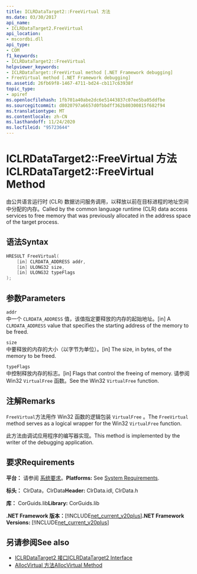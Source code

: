 ```yaml
---
title: ICLRDataTarget2::FreeVirtual 方法
ms.date: 03/30/2017
api_name:
- ICLRDataTarget2.FreeVirtual
api_location:
- mscordbi.dll
api_type:
- COM
f1_keywords:
- ICLRDataTarget2::FreeVirtual
helpviewer_keywords:
- ICLRDataTarget::FreeVirtual method [.NET Framework debugging]
- FreeVirtual method [.NET Framework debugging]
ms.assetid: 26fb69f8-1467-4711-bd24-cb117c63938f
topic_type:
- apiref
ms.openlocfilehash: 1fb701a40abe2dc6e51443837c07ee5ba05ddfbe
ms.sourcegitcommit: d8020797a6657d0fbbdff362b80300815f682f94
ms.translationtype: MT
ms.contentlocale: zh-CN
ms.lasthandoff: 11/24/2020
ms.locfileid: "95723644"
---
```

# <a name="iclrdatatarget2freevirtual-method"></a><span data-ttu-id="8b9f2-102">ICLRDataTarget2::FreeVirtual 方法</span><span class="sxs-lookup"><span data-stu-id="8b9f2-102">ICLRDataTarget2::FreeVirtual Method</span></span>

<span data-ttu-id="8b9f2-103">由公共语言运行时 (CLR) 数据访问服务调用，以释放以前在目标进程的地址空间中分配的内存。</span><span class="sxs-lookup"><span data-stu-id="8b9f2-103">Called by the common language runtime (CLR) data access services to free memory that was previously allocated in the address space of the target process.</span></span>  
  
## <a name="syntax"></a><span data-ttu-id="8b9f2-104">语法</span><span class="sxs-lookup"><span data-stu-id="8b9f2-104">Syntax</span></span>  
  
```cpp  
HRESULT FreeVirtual(  
    [in] CLRDATA_ADDRESS addr,  
    [in] ULONG32 size,  
    [in] ULONG32 typeFlags  
);  
```  
  
## <a name="parameters"></a><span data-ttu-id="8b9f2-105">参数</span><span class="sxs-lookup"><span data-stu-id="8b9f2-105">Parameters</span></span>  

 `addr`  
 <span data-ttu-id="8b9f2-106">中一个 `CLRDATA_ADDRESS` 值，该值指定要释放的内存的起始地址。</span><span class="sxs-lookup"><span data-stu-id="8b9f2-106">[in] A `CLRDATA_ADDRESS` value that specifies the starting address of the memory to be freed.</span></span>  
  
 `size`  
 <span data-ttu-id="8b9f2-107">中要释放的内存的大小（以字节为单位）。</span><span class="sxs-lookup"><span data-stu-id="8b9f2-107">[in] The size, in bytes, of the memory to be freed.</span></span>  
  
 `typeFlags`  
 <span data-ttu-id="8b9f2-108">中控制释放内存的标志。</span><span class="sxs-lookup"><span data-stu-id="8b9f2-108">[in] Flags that control the freeing of memory.</span></span> <span data-ttu-id="8b9f2-109">请参阅 Win32 `VirtualFree` 函数。</span><span class="sxs-lookup"><span data-stu-id="8b9f2-109">See the Win32 `VirtualFree` function.</span></span>  
  
## <a name="remarks"></a><span data-ttu-id="8b9f2-110">注解</span><span class="sxs-lookup"><span data-stu-id="8b9f2-110">Remarks</span></span>  

 <span data-ttu-id="8b9f2-111">`FreeVirtual`方法用作 Win32 函数的逻辑包装 `VirtualFree` 。</span><span class="sxs-lookup"><span data-stu-id="8b9f2-111">The `FreeVirtual` method serves as a logical wrapper for the Win32 `VirtualFree` function.</span></span>  
  
 <span data-ttu-id="8b9f2-112">此方法由调试应用程序的编写器实现。</span><span class="sxs-lookup"><span data-stu-id="8b9f2-112">This method is implemented by the writer of the debugging application.</span></span>  
  
## <a name="requirements"></a><span data-ttu-id="8b9f2-113">要求</span><span class="sxs-lookup"><span data-stu-id="8b9f2-113">Requirements</span></span>  

 <span data-ttu-id="8b9f2-114">**平台：** 请参阅 [系统要求](../../get-started/system-requirements.md)。</span><span class="sxs-lookup"><span data-stu-id="8b9f2-114">**Platforms:** See [System Requirements](../../get-started/system-requirements.md).</span></span>  
  
 <span data-ttu-id="8b9f2-115">**标头：** ClrData，ClrData</span><span class="sxs-lookup"><span data-stu-id="8b9f2-115">**Header:** ClrData.idl, ClrData.h</span></span>  
  
 <span data-ttu-id="8b9f2-116">**库：** CorGuids.lib</span><span class="sxs-lookup"><span data-stu-id="8b9f2-116">**Library:** CorGuids.lib</span></span>  
  
 <span data-ttu-id="8b9f2-117">**.NET Framework 版本：**[!INCLUDE[net_current_v20plus](../../../../includes/net-current-v20plus-md.md)]</span><span class="sxs-lookup"><span data-stu-id="8b9f2-117">**.NET Framework Versions:** [!INCLUDE[net_current_v20plus](../../../../includes/net-current-v20plus-md.md)]</span></span>  
  
## <a name="see-also"></a><span data-ttu-id="8b9f2-118">另请参阅</span><span class="sxs-lookup"><span data-stu-id="8b9f2-118">See also</span></span>

- [<span data-ttu-id="8b9f2-119">ICLRDataTarget2 接口</span><span class="sxs-lookup"><span data-stu-id="8b9f2-119">ICLRDataTarget2 Interface</span></span>](iclrdatatarget2-interface.md)
- [<span data-ttu-id="8b9f2-120">AllocVirtual 方法</span><span class="sxs-lookup"><span data-stu-id="8b9f2-120">AllocVirtual Method</span></span>](iclrdatatarget2-allocvirtual-method.md)
